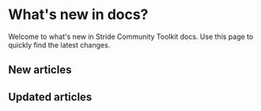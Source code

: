 # What's new in docs?

Welcome to what's new in Stride Community Toolkit docs. Use this page to quickly find the latest changes.

## New articles

## Updated articles